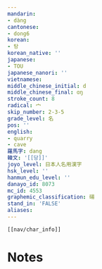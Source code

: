 ```yaml
---
mandarin:
- dàng
cantonese:
- dong6
korean:
- 탕
korean_native: ''
japanese:
- TOU
japanese_nanori: ''
vietnamese:
middle_chinese_initial: d
middle_chinese_final: ɑŋ
stroke_count: 8
radical: 宀
skip_number: 2-3-5
grade_level: 名
pos: ''
english:
- quarry
- cave
羅馬字: dang
韓文: '[[당]]'
joyo_level: 日本人名用漢字
hsk_level: ''
hanmun_edu_level: ''
danayo_id: 8073
mc_id: 4553
graphemic_classification: 碭
stand_in: 'FALSE'
aliases:
---
```

```meta-bind-embed
[[nav/char_info]]
```

# Notes
